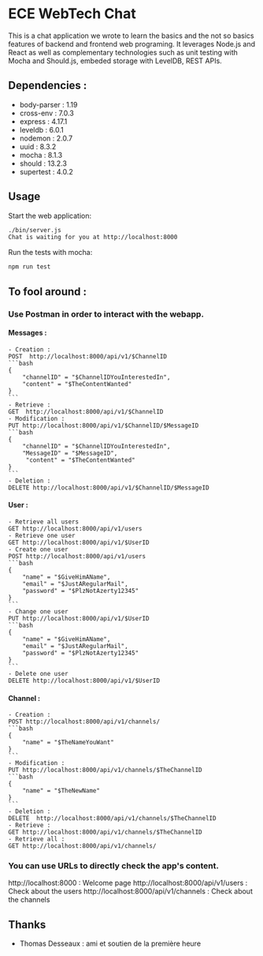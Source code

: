 
# ECE WebTech Chat

This is a chat application we wrote to learn the basics and the not so basics features of backend and frontend web programing. It leverages Node.js and React as well as complementary technologies such as unit testing with Mocha and Should.js, embeded storage with LevelDB, REST APIs.

## Dependencies :
-   body-parser : 1.19
-   cross-env   : 7.0.3
-   express     : 4.17.1
-   leveldb     : 6.0.1
-   nodemon     : 2.0.7
-   uuid        : 8.3.2
-   mocha       : 8.1.3
-   should      : 13.2.3
-   supertest   : 4.0.2


## Usage

Start the web application:

```bash
./bin/server.js 
Chat is waiting for you at http://localhost:8000
```

Run the tests with mocha:

```bash
npm run test
```

## To fool around :

### Use Postman in order to interact with the webapp.
#### Messages :
    - Creation :
    POST  http://localhost:8000/api/v1/$ChannelID
    ```bash
    {
        "channelID" = "$ChannelIDYouInterestedIn",
        "content" = "$TheContentWanted"
    }
    ```
    - Retrieve :
    GET  http://localhost:8000/api/v1/$ChannelID
    - Modification :
    PUT http://localhost:8000/api/v1/$ChannelID/$MessageID
    ```bash
    {
        "channelID" = "$ChannelIDYouInterestedIn",
        "MessageID" = "$MessageID",
         "content" = "$TheContentWanted"
    }
    ```
    - Deletion :
    DELETE http://localhost:8000/api/v1/$ChannelID/$MessageID


#### User :
    - Retrieve all users
    GET http://localhost:8000/api/v1/users
    - Retrieve one user
    GET http://localhost:8000/api/v1/$UserID
    - Create one user
    POST http://localhost:8000/api/v1/users
    ```bash
    {
        "name" = "$GiveHimAName",
        "email" = "$JustARegularMail",
        "password" = "$PlzNotAzerty12345"
    }
    ```
    - Change one user
    PUT http://localhost:8000/api/v1/$UserID
    ```bash
    {
        "name" = "$GiveHimAName",
        "email" = "$JustARegularMail",
        "password" = "$PlzNotAzerty12345"
    }
    ```
    - Delete one user
    DELETE http://localhost:8000/api/v1/$UserID


#### Channel :
    - Creation :
    POST http://localhost:8000/api/v1/channels/
    ```bash
    {
        "name" = "$TheNameYouWant"
    }
    ```
    - Modification :
    PUT http://localhost:8000/api/v1/channels/$TheChannelID
    ```bash
    {
        "name" = "$TheNewName"
    }
    ```
    - Deletion :
    DELETE  http://localhost:8000/api/v1/channels/$TheChannelID
    - Retrieve :
    GET http://localhost:8000/api/v1/channels/$TheChannelID
    - Retrieve all :
    GET http://localhost:8000/api/v1/channels/



### You can use URLs to directly check the app's content.
http://localhost:8000                           : Welcome page
http://localhost:8000/api/v1/users              : Check about the users
http://localhost:8000/api/v1/channels           : Check about the channels


## Thanks
- Thomas Desseaux : ami et soutien de la première heure